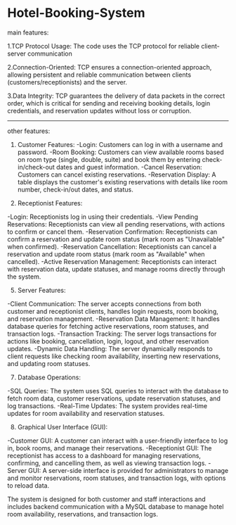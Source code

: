# Hotel-Booking-System
main features:

1.TCP Protocol Usage: The code uses the TCP protocol for reliable client-server communication

2.Connection-Oriented: TCP ensures a connection-oriented approach, allowing persistent and reliable communication between clients (customers/receptionists) and the server.

3.Data Integrity: TCP guarantees the delivery of data packets in the correct order, which is critical for sending and receiving booking details, login credentials, and reservation updates without loss or corruption.

-------------------------------------------------------------------------------------------------------------------------------------------------------
other features:

1. Customer Features:
-Login: Customers can log in with a username and password.
-Room Booking: Customers can view available rooms based on room type (single, double, suite) and book them by entering check-in/check-out dates and guest information.
-Cancel Reservation: Customers can cancel existing reservations.
-Reservation Display: A table displays the customer's existing reservations with details like room number, check-in/out dates, and status.

3. Receptionist Features:

-Login: Receptionists log in using their credentials.
-View Pending Reservations: Receptionists can view all pending reservations, with actions to confirm or cancel them.
-Reservation Confirmation: Receptionists can confirm a reservation and update room status (mark room as "Unavailable" when confirmed).
-Reservation Cancellation: Receptionists can cancel a reservation and update room status (mark room as "Available" when cancelled).
-Active Reservation Management: Receptionists can interact with reservation data, update statuses, and manage rooms directly through the system.

5. Server Features:

-Client Communication: The server accepts connections from both customer and receptionist clients, handles login requests, room booking, and reservation management.
-Reservation Data Management: It handles database queries for fetching active reservations, room statuses, and transaction logs.
-Transaction Tracking: The server logs transactions for actions like booking, cancellation, login, logout, and other reservation updates.
-Dynamic Data Handling: The server dynamically responds to client requests like checking room availability, inserting new reservations, and updating room statuses.

7. Database Operations:

-SQL Queries: The system uses SQL queries to interact with the database to fetch room data, customer reservations, update reservation statuses, and log transactions.
-Real-Time Updates: The system provides real-time updates for room availability and reservation statuses.

8. Graphical User Interface (GUI):

-Customer GUI: A customer can interact with a user-friendly interface to log in, book rooms, and manage their reservations.
-Receptionist GUI: The receptionist has access to a dashboard for managing reservations, confirming, and cancelling them, as well as viewing transaction logs.
-Server GUI: A server-side interface is provided for administrators to manage and monitor reservations, room statuses, and transaction logs, with options to reload data.

The system is designed for both customer and staff interactions and includes backend communication with a MySQL database to manage hotel room availability, reservations, and transaction logs.
